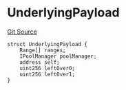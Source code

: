 # UnderlyingPayload
[Git Source](https://github.com/ArrakisFinance/arrakis-modular/arrakis-modular/blob/main/src/structs/SUniswapV4.sol)


```solidity
struct UnderlyingPayload {
    Range[] ranges;
    IPoolManager poolManager;
    address self;
    uint256 leftOver0;
    uint256 leftOver1;
}
```


